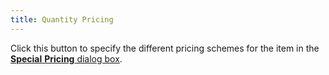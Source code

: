 ```yaml
---
title: Quantity Pricing
---
```



Click this button to specify the different pricing schemes for the item  in the [**Special** **Pricing** dialog box](JavaScript:RelatedTopics1.Click()).  <!--Metadata type="DesignerControl" startspan
<object CLASSID="clsid:ADB880A6-D8FF-11CF-9377-00AA003B7A11"
	TYPE="application/x-oleobject"
	id=object1>
</object>-->

<object classid="clsid:ADB880A6-D8FF-11CF-9377-00AA003B7A11" id="RelatedTopics1" type="application/x-oleobject"> 
 <param name="Command" value="Related Topics">
<param name="Window" value="second">
<param name="Item1" value="Quantity;{{site.mi_chm}}/misc/special_pricing_dialog_box_special_pricing_button.html">
</object><!--Metadata type="DesignerControl" endspan-->
